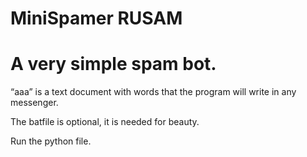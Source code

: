 # MiniSpamer RUSAM
# A very simple spam bot.

“aaa” is a text document with words that the program will write in any messenger.

The batfile is optional, it is needed for beauty.

Run the python file.
